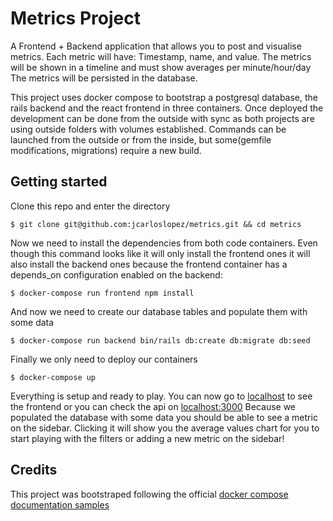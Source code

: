 # Metrics Project

A Frontend + Backend application that allows you to post and visualise
metrics. Each metric will have: Timestamp, name, and value. The metrics will be shown
in a timeline and must show averages per minute/hour/day The metrics will be persisted
in the database.

This project uses docker compose to bootstrap a postgresql database, the rails backend and the react frontend in three containers. Once deployed the development can be done from the outside with sync as both projects are using outside folders with volumes established. Commands can be launched from the outside or from the inside, but some(gemfile modifications, migrations) require a new build.

## Getting started

Clone this repo and enter the directory

`$ git clone git@github.com:jcarloslopez/metrics.git && cd metrics`

Now we need to install the dependencies from both code containers. Even though this command looks like it will only install the frontend ones it will also install the backend ones because the frontend container has a depends_on configuration enabled on the backend:

`$ docker-compose run frontend npm install`

And now we need to create our database tables and populate them with some data

`$ docker-compose run backend bin/rails db:create db:migrate db:seed`

Finally we only need to deploy our containers

`$ docker-compose up`

Everything is setup and ready to play. You can now go to [localhost](http://localhost) to see the frontend or you can check the api on [localhost:3000](http://localhost:3000)
Because we populated the database with some data you should be able to see a metric on the sidebar. Clicking it will show you the average values chart for you to start playing with the filters or adding a new metric on the sidebar!

## Credits

This project was bootstraped following the official [docker compose documentation samples](https://github.com/docker/awesome-compose/tree/master/official-documentation-samples/rails)
